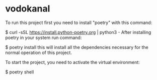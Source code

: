 # vodokanal
To run this project first you need to install "poetry" with this command:

$ curl -sSL https://install.python-poetry.org | python3 - 
After installing poetry in your system run command:

$ poetry install
this will install all the dependencies necessary for the normal operation of this project.

To start the project, you need to activate the virtual environment:

$ poetry shell
